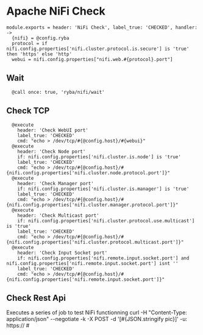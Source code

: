 
# Apache NiFi Check

    module.exports = header: 'NiFi Check', label_true: 'CHECKED', handler: ->
      {nifi} = @config.ryba
      protocol = if nifi.config.properties['nifi.cluster.protocol.is.secure'] is 'true' then 'https' else 'http'
      webui = nifi.config.properties["nifi.web.#{protocol}.port"]

## Wait

      @call once: true, 'ryba/nifi/wait'

## Check TCP

      @execute
        header: 'Check WebUI port'
        label_true: 'CHECKED'
        cmd: "echo > /dev/tcp/#{@config.host}/#{webui}"
      @execute
        header: 'Check Node port'
        if: nifi.config.properties['nifi.cluster.is.node'] is 'true'
        label_true: 'CHECKED'
        cmd: "echo > /dev/tcp/#{@config.host}/#{nifi.config.properties['nifi.cluster.node.protocol.port']}"
      @execute
        header: 'Check Manager port'
        if: nifi.config.properties['nifi.cluster.is.manager'] is 'true'
        label_true: 'CHECKED'
        cmd: "echo > /dev/tcp/#{@config.host}/#{nifi.config.properties['nifi.cluster.manager.protocol.port']}"
      @execute
        header: 'Check Multicast port'
        if: nifi.config.properties['nifi.cluster.protocol.use.multicast'] is 'true'
        label_true: 'CHECKED'
        cmd: "echo > /dev/tcp/#{@config.host}/#{nifi.config.properties['nifi.cluster.protocol.multicast.port']}"
      @execute
        header: 'Check Input Socket port'
        if: nifi.config.properties['nifi.remote.input.socket.port'] and nifi.config.properties['nifi.remote.input.socket.port'] isnt ''
        label_true: 'CHECKED'
        cmd: "echo > /dev/tcp/#{@config.host}/#{nifi.config.properties['nifi.remote.input.socket.port']}"

## Check Rest Api
Executes a series of job to test NiFi functionning
curl -H "Content-Type: application/json" --negotiate -k  -X POST -d '[#{JSON.stringify pic}]' -u: https://
      #
